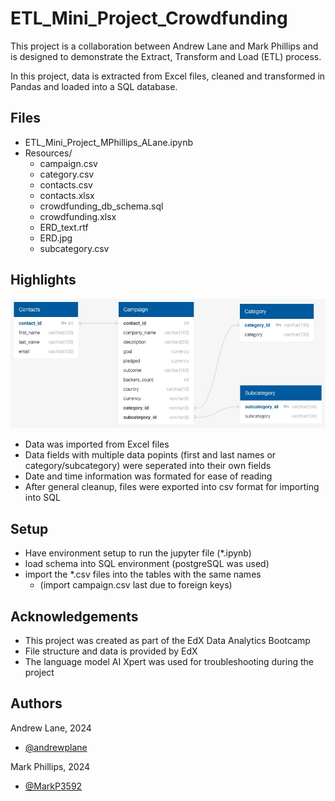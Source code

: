 # ETL_Mini_Project_Crowdfunding

This project is a collaboration between Andrew Lane and Mark Phillips and is designed to demonstrate the Extract, Transform and Load (ETL) process. 

In this project, data is extracted from Excel files, cleaned and transformed in Pandas and loaded into a SQL database.

## Files
- ETL_Mini_Project_MPhillips_ALane.ipynb
- Resources/
  - campaign.csv
  - category.csv
  - contacts.csv
  - contacts.xlsx
  - crowdfunding_db_schema.sql
  - crowdfunding.xlsx
  - ERD_text.rtf
  - ERD.jpg
  - subcategory.csv

## Highlights
![ERD](Resources/ERD.jpg)

- Data was imported from Excel files
- Data fields with multiple data popints (first and last names or category/subcategory) were seperated into their own fields
- Date and time information was formated for ease of reading
- After general cleanup, files were exported into csv format for importing into SQL

## Setup
- Have environment setup to run the jupyter file (*.ipynb)
- load schema into SQL environment (postgreSQL was used)
- import the *.csv files into the tables with the same names 
  - (import campaign.csv last due to foreign keys)

## Acknowledgements
 - This project was created as part of the EdX Data Analytics Bootcamp
 - File structure and data is provided by EdX
 - The language model AI Xpert was used for troubleshooting during the project

## Authors

Andrew Lane, 2024
- [@andrewplane](https://github.com/andrewplane)

Mark Phillips, 2024
- [@MarkP3592](https://github.com/markp3592)